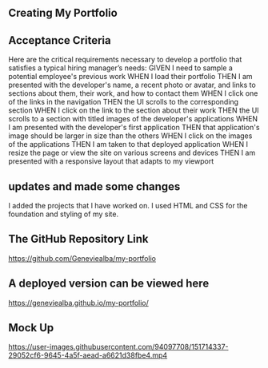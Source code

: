 ## Creating My Portfolio

## Acceptance Criteria

Here are the critical requirements necessary to develop a portfolio that satisfies a typical hiring manager’s needs:
GIVEN I need to sample a potential employee's previous work
WHEN I load their portfolio
THEN I am presented with the developer's name, a recent photo or avatar, and links to sections about them, their work, and how to contact them
WHEN I click one of the links in the navigation
THEN the UI scrolls to the corresponding section
WHEN I click on the link to the section about their work
THEN the UI scrolls to a section with titled images of the developer's applications
WHEN I am presented with the developer's first application
THEN that application's image should be larger in size than the others
WHEN I click on the images of the applications
THEN I am taken to that deployed application
WHEN I resize the page or view the site on various screens and devices
THEN I am presented with a responsive layout that adapts to my viewport
## updates and made some changes 
I added the projects that I have worked on. I used HTML and CSS for the foundation and styling of my site. 

## The GitHub Repository Link

https://github.com/Geneviealba/my-portfolio

## A deployed version can be viewed here
https://geneviealba.github.io/my-portfolio/
## Mock Up 
https://user-images.githubusercontent.com/94097708/151714337-29052cf6-9645-4a5f-aead-a6621d38fbe4.mp4

